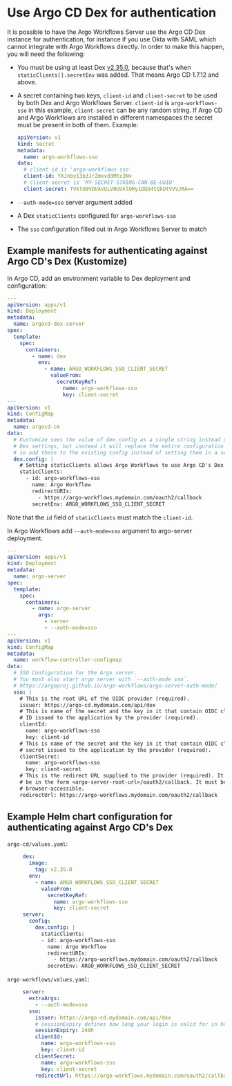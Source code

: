 # Use Argo CD Dex for authentication

It is possible to have the Argo Workflows Server use the Argo CD Dex instance for authentication, for instance if you use Okta with SAML which cannot integrate with Argo Workflows directly. In order to make this happen, you will need the following:

- You must be using at least Dex [v2.35.0](https://github.com/dexidp/dex/releases/tag/v2.35.0), because that's when `staticClients[].secretEnv` was added. That means Argo CD 1.7.12 and above.
- A secret containing two keys, `client-id` and `client-secret` to be used by both Dex and Argo Workflows Server. `client-id` is `argo-workflows-sso` in this example, `client-secret` can be any random string. If Argo CD and Argo Workflows are installed in different namespaces the secret must be present in both of them. Example:

  ```yaml
  apiVersion: v1
  kind: Secret
  metadata:
    name: argo-workflows-sso
  data:
    # client-id is 'argo-workflows-sso'
    client-id: YXJnby13b3JrZmxvd3Mtc3Nv
    # client-secret is 'MY-SECRET-STRING-CAN-BE-UUID'
    client-secret: TVktU0VDUkVULVNUUklORy1DQU4tQkUtVVVJRA==
  ```

- `--auth-mode=sso` server argument added
- A Dex `staticClients` configured for `argo-workflows-sso`
- The `sso` configuration filled out in Argo Workflows Server to match

## Example manifests for authenticating against Argo CD's Dex (Kustomize)

In Argo CD, add an environment variable to Dex deployment and configuration:

```yaml
---
apiVersion: apps/v1
kind: Deployment
metadata:
  name: argocd-dex-server
spec:
  template:
    spec:
      containers:
        - name: dex
          env:
            - name: ARGO_WORKFLOWS_SSO_CLIENT_SECRET
              valueFrom:
                secretKeyRef:
                  name: argo-workflows-sso
                  key: client-secret
---
apiVersion: v1
kind: ConfigMap
metadata:
  name: argocd-cm
data:
  # Kustomize sees the value of dex.config as a single string instead of yaml. It will not merge
  # Dex settings, but instead it will replace the entire configuration with the settings below,
  # so add these to the existing config instead of setting them in a separate file
  dex.config: |
    # Setting staticClients allows Argo Workflows to use Argo CD's Dex installation for authentication
    staticClients:
      - id: argo-workflows-sso
        name: Argo Workflow
        redirectURIs:
          - https://argo-workflows.mydomain.com/oauth2/callback
        secretEnv: ARGO_WORKFLOWS_SSO_CLIENT_SECRET
```

Note that the `id` field of `staticClients` must match the `client-id`.

In Argo Workflows add `--auth-mode=sso` argument to argo-server deployment.

```yaml
---
apiVersion: apps/v1
kind: Deployment
metadata:
  name: argo-server
spec:
  template:
    spec:
      containers:
        - name: argo-server
          args:
            - server
            - --auth-mode=sso
---
apiVersion: v1
kind: ConfigMap
metadata:
  name: workflow-controller-configmap
data:
  # SSO Configuration for the Argo server.
  # You must also start argo server with `--auth-mode sso`.
  # https://argoproj.github.io/argo-workflows/argo-server-auth-mode/
  sso: |
    # This is the root URL of the OIDC provider (required).
    issuer: https://argo-cd.mydomain.com/api/dex
    # This is name of the secret and the key in it that contain OIDC client
    # ID issued to the application by the provider (required).
    clientId:
      name: argo-workflows-sso
      key: client-id
    # This is name of the secret and the key in it that contain OIDC client
    # secret issued to the application by the provider (required).
    clientSecret:
      name: argo-workflows-sso
      key: client-secret
    # This is the redirect URL supplied to the provider (required). It must
    # be in the form <argo-server-root-url>/oauth2/callback. It must be
    # browser-accessible.
    redirectUrl: https://argo-workflows.mydomain.com/oauth2/callback
```

## Example Helm chart configuration for authenticating against Argo CD's Dex

`argo-cd/values.yaml`:

```yaml
     dex:
       image:
         tag: v2.35.0
       env:
         - name: ARGO_WORKFLOWS_SSO_CLIENT_SECRET
           valueFrom:
             secretKeyRef:
               name: argo-workflows-sso
               key: client-secret
     server:
       config:
         dex.config: |
           staticClients:
           - id: argo-workflows-sso
             name: Argo Workflow
             redirectURIs:
               - https://argo-workflows.mydomain.com/oauth2/callback
             secretEnv: ARGO_WORKFLOWS_SSO_CLIENT_SECRET
```

`argo-workflows/values.yaml`:

```yaml
     server:
       extraArgs:
         - --auth-mode=sso
       sso:
         issuer: https://argo-cd.mydomain.com/api/dex
         # sessionExpiry defines how long your login is valid for in hours. (optional, default: 10h)
         sessionExpiry: 240h
         clientId:
           name: argo-workflows-sso
           key: client-id
         clientSecret:
           name: argo-workflows-sso
           key: client-secret
         redirectUrl: https://argo-workflows.mydomain.com/oauth2/callback
```
